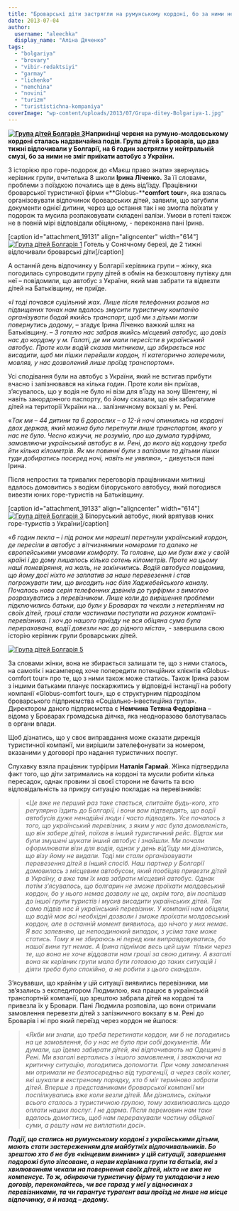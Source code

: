 ```yaml
---
title: "Броварські діти застрягли на румунському кордоні, бо за ними не приїхав туристичний автобус"
date: 2013-07-04
author: 
  username: "aleechka"
  display_name: "Аліна Дяченко"
tags: 
  - "bolgariya"
  - "brovary"
  - "vibir-redaktsiyi"
  - "garmay"
  - "lichenko"
  - "nemchina"
  - "novini"
  - "turizm"
  - "turististichna-kompaniya"
coverImage: "wp-content/uploads/2013/07/Grupa-ditey-Bolgariya-1.jpg"
---
```


**[![Група дітей Болгарія 3](https://mpz.brovary.org/wp-content/uploads/2013/07/Grupa-ditey-Bolgariya-3.jpg)](https://mpz.brovary.org/wp-content/uploads/2013/07/Grupa-ditey-Bolgariya-3.jpg)Наприкінці червня на румуно-молдовському кордоні сталась надзвичайна подія. Група дітей з Броварів, що два тижні відпочивали у Болгарії, на 6 годин застрягли у нейтральній смузі, бо за ними не зміг приїхати автобус з України.**

З історією про горе-подорож до «Маєш право знати» звернулась керівник групи, вчителька 8 школи **Ірина Ліченко.** За її словами, проблеми з поїздкою почались ще в день від’їзду. Працівники броварської туристичної фірми «**Globus-****comfort** **tour**», яка взялась організовувати відпочинок броварських дітей, заявили, що загубили документи однієї дитини, через що остання так і не змогла поїхати у подорож та мусила розпаковувати складені валізи. Умови в готелі також не в повній мірі відповідали обіцяному, - переконана пані Ірина.

\[caption id="attachment\_19131" align="aligncenter" width="614"\][![Група дітей Болгарія 1](https://mpz.brovary.org/wp-content/uploads/2013/07/Grupa-ditey-Bolgariya-1.jpg)](https://mpz.brovary.org/wp-content/uploads/2013/07/Grupa-ditey-Bolgariya-1.jpg) Готель у Сонячному березі, де 2 тижні відпочивали броварські діти\[/caption\]

А останній день відпочинку у Болгарії керівника групи – жінку, яка погодилась супроводити групу дітей в обмін на безкоштовну путівку для неї – повідомили, що автобус з України, який мав забрати та відвезти дітей на Батьківщину, не приїде.

«_І тоді почався суцільний жах. Лише після телефонних розмов на підвищених тонах нам вдалось змусити туристичну компанію організувати бодай якийсь транспорт, щоб ми з дітьми могли повернутись додому_, – згадує Ірина Ліченко важкий шлях на Батьківщину. – _З готелю нас забрав якийсь місцевий автобус, що довіз нас до кордону у м. Галаті, де ми мали пересісти в український автобус. Проте коли водій сказав митникам, що збирається нас висадити, щоб ми пішки перейшли кордон, ті категорично заперечили, мовляв, у нас дозволений лише проїзд транспортом»._

Усі сподівання були на автобус з України, який не встигав прибути вчасно і запізнювався на кілька годин. Проте коли він приїхав, з’ясувалось, що у водія не було ні візи для в’їзду на зону Шенгену, ні навіть закордонного паспорту, бо йому сказали, що він забиратиме дітей на території України на... залізничному вокзалі у м. Рені.

«_Так ми – 44 дитини та 6 дорослих – о 12-й ночі опинились на кордоні двох держав, який можна було перетнути лише транспортом, якого у нас не було. Чесно кажучи, не розумію, про що думала турфірма, замовляючи український автобус в м. Рені, до якого від кордону треба йти кілька кілометрів. Як ми повинні були з валізами та дітьми пішки туди добиратись посеред ночі, навіть не уявляю», -_ дивується пані Ірина.

Після непростих та тривалих переговорів працівниками митниці вдалось домовитись з водієм білоруського автобусу, який погодився вивезти юних горе-туристів на Батьківщину.

\[caption id="attachment\_19133" align="aligncenter" width="614"\][![Група дітей Болгарія 3](https://mpz.brovary.org/wp-content/uploads/2013/07/Grupa-ditey-Bolgariya-3.jpg)](https://mpz.brovary.org/wp-content/uploads/2013/07/Grupa-ditey-Bolgariya-3.jpg) Білоруський автобус, який врятував юних горе-туристів з України\[/caption\]

«_6 годин пекла – і під ранок ми нарешті перетнули український кордон, де пересіли в автобус з вітчизняними номерами та далеко не європейськими умовами комфорту. Та головне, що ми були вже у своїй країні і до дому лишалось кілька сотень кілометрів. Проте на цьому наші поневіряння, на жаль, не закінчились. Водій автобуса повідомив, що йому досі ніхто не заплатив за наше перевезення і став погрожувати тим, що висадить нас біля Хаджебейського каналу. Почалась нова серія телефонних дзвінків до турфірми з вимогою розрахуватись з перевізником. Лише коли до вирішення проблеми підключились батьки, що були у Броварах та чекали з нетерпінням на своїх дітей, гроші стали частинами поступати на рахунок компанії-перевізника. І хоч до нашого приїзду не вся обіцяна сума була перерахована, водії довезли нас до рідного міста»,_ \- завершила свою історію керівник групи броварських дітей.

[![Група дітей Болгарія 5](https://mpz.brovary.org/wp-content/uploads/2013/07/Grupa-ditey-Bolgariya-5.jpg)](https://mpz.brovary.org/wp-content/uploads/2013/07/Grupa-ditey-Bolgariya-5.jpg)

За словами жінки, вона не збирається залишати те, що з ними сталось, на самотік і насамперед хоче попередити потенційних клієнтів «Globus-comfort tour» про те, що з ними також може статись. Також Ірина разом з іншими батьками планує поскаржитись у відповідні інстанції на роботу компанії «Globus-comfort tour», що є структурним підрозділом броварського підприємства «Соціально-інвестиційна група». Директором даного підприємства є **Немчина Тетяна Федорівна** – відома у Броварах громадська діячка, яка неодноразово балотувалась в органи влади.

Щоб дізнатись, що у своє виправдання може сказати дирекція туристичної компанії, ми вирішили зателефонувати за номером, вказаними у договорі про надання туристичних послуг.

Слухавку взяла працівник турфірми **Наталія Гармай**. Жінка підтвердила факт того, що діти затримались на кордоні та мусили робити кілька пересадок, однак провини зі своєї сторони не бачить та всю відповідальність за прикру ситуацію покладає на перевізників:

> «_Це вже не перший раз таке стається, спитайте будь-кого, хто регулярно їздить до Болгарії, і вони вам підтвердять, що водії автобусів дуже ненадійні люди і часто підводять. Усе почалось з того, що український перевізник, з яким у нас була домовленість, що він забере дітей, поїхав в інший туристичний рейс. Відтак ми були змушені шукати інший автобус і знайшли. Ми почали оформлювати візи для водія, однак у день від’їзду ми дізнались, що візу йому не видали. Тоді ми стали організовувати перевезення дітей в інший спосіб. Наш партнер у Болгарії домовилась з місцевим автобусом, який пообіцяв привезти дітей в Україну, а вже там їх мав забрати місцевий автобус. Однак потім з’ясувалось, що болгарин не зможе проїхати молдовський кордон, бо у нього немає дозволу не це, окрім того, він поспішав до іншої групи туристів і мусив висадити українських дітей. Так само підвів нас й український перевізник. У компанії нам обіцяли, що водій має всі необхідні дозволи і зможе проїхати молдовський кордон, але в останній момент виявилось, що нічого у них немає. Я вас запевняю, це непоодинокий випадок, з усіма таке може статись. Тому я не збираюсь ні перед ким виправдовуватись, бо нашої вини тут немає. А Ірина піднімає весь цей шум  тільки через те, що вона не хоче віддавати нам гроші за свою дитину. А взагалі вона як керівник групи мала бути готовою до таких ситуацій і діяти треба було спокійно, а не робити з цього скандал»._

З’ясувавши, що крайнім у цій ситуації виявились перевізники, ми зв’язались з експедитором Людмилою, яка працює в українській транспортній компанії, що зрештою забрала дітей на кордоні та привезла їх у Бровари. Пані Людмила розповіла, що вони отримали замовлення перевезти дітей з залізничного вокзалу в м. Рені до Броварів і ні про який переїзд через кордон не йшлося:

> «_Якби ми знали, що треба перетинати кордон, ми б не погодились на це замовлення, бо у нас не було при собі документів. Ми думали, що їдемо забирати дітей, які відпочивають на Одещині в Рені. Ми взагалі вертались з іншого замовлення, і зважаючи на критичну ситуацію, погодились допомогти. При чому замовлення ми отримали не безпосередньо від турагенції, а через своїх колег, які шукали в екстреному порядку, хто б міг терміново забрати дітей. Вперше з представниками броварської компанії ми поспілкувались вже коли везли дітей. Ми дізнались, скільки всього сталось з туристичною групою, тому захвилювались щодо оплати наших послуг. І не дарма. Після перемовин нам таки вдалось домогтись, щоб нам перерахували частину обіцяної суми, а решту нам не виплатили досі»._

_**Події, що стались на румунському кордоні з українськими дітьми, мають стати застереженням для майбутніх відпочивальників. Бо зрештою хто б не був «кінцевим винним» у цій ситуації, завершення подорожі було зіпсоване, а нерви керівника групи та батьків, які з хвилюванням чекали на повернення своїх дітей, ніхто не вже не компенсує. То ж, обираючи туристичну фірму та укладаючи з нею договір, переконайтесь, чи все гаразд у неї у відносинах з перевізниками, та чи гарантує турагент ваш проїзд не лише на місце відпочинку, а й назад – додому.**_

